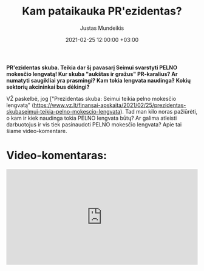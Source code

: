 ﻿---
title: Kam pataikauka PR'ezidentas?
date: 2021-02-25 12:00:00 +03:00
author: Justas Mundeikis
layout: post
comments: true
citation: true
image:  /assets/2021/02/25/ban.jpg
thumbnail: /assets/2021/02/25/thumb.ban.jpg
categories:
  - Videokomentaras
tags:
  - Mokesčiai

---

**PR'ezidentas skuba. Teikia dar šį pavasarį Seimui svarstyti PELNO mokesčio lengvatą! Kur skuba "aukštas ir gražus" PR-karalius? Ar numatyti saugikliai yra prasmingi? Kam tokia lengvata naudinga? Kokių sektorių akcininkai bus dėkingi?**<!--more-->

VŽ paskelbė, jog ["Prezidentas skuba: Seimui teikia pelno mokesčio lengvatą" (https://www.vz.lt/finansai-apskaita/2021/02/25/prezidentas-skubaseimui-teikia-pelno-mokescio-lengvata). Tad man kilo noras pažiūrėti, o kam ir kiek naudinga tokia PELNO lengvata būtų? Ar galima atleisti darbuotojus ir vis tiek pasinaudoti PELNO mokesčio lengvata? Apie tai šiame video-komentare.


# Video-komentaras:

<div style="position: relative; overflow: hidden; padding-top: 50%;"><iframe style="position: absolute; top: 0;left: 0; width: 100%; height: 100%;border: 0;" src="https://www.youtube.com/embed/tSPNUDG95H8"  frameborder='0' scrolling='no' allowfullscreen></iframe></div>
